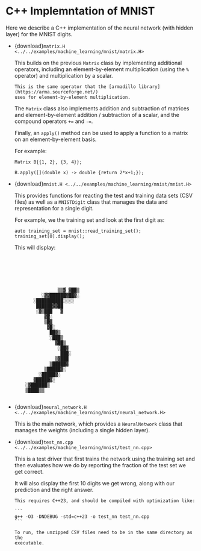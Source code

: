 # C++ Implemntation of MNIST

Here we describe a C++ implementation of the neural network (with
hidden layer) for the MNIST digits.

  * {download}`matrix.H <../../examples/machine_learning/mnist/matrix.H>`

    This builds on the previous `Matrix` class by implementing
    additional operators, including an element-by-element
    multiplication (using the `%` operator) and multiplication by
    a scalar.

    ```{note}
    This is the same operator that the [armadillo library](https://arma.sourceforge.net/)
    uses for element-by-element multiplication.
    ```

    The `Matrix` class also implements addition and subtraction of matrices
    and element-by-element addition / subtraction of a scalar, and
    the compound operators `+=` and `-=`.

    Finally, an `apply()` method can be used to apply a function to
    a matrix on an element-by-element basis.

    For example:

    ```
    Matrix B{{1, 2}, {3, 4}};

    B.apply([](double x) -> double {return 2*x+1;});
    ```

* {download}`mnist.H <../../examples/machine_learning/mnist/mnist.H>`

  This provides functions for reacting the test and training data sets
  (CSV files) as well as a `MNISTDigit` class that manages the data
  and representation for a single digit.

  For example, we the training set and look at the first digit as:

  ```
  auto training_set = mnist::read_training_set();
  training_set[0].display();
  ```

  This will display:

  ```






                  ▒▒▓ ▓██▒
            ░▓▓██████▓██▓░
         ░██████████░░░░
          ██████▓▓██
          ░▓▒███   ▓
             ▓█░
             ▒█▓
              ▓█░
               ██▓▒
               ░███▒
                 ▓██▒
                  ░██▓
                   ███░
                 ▒▓███
               ▒█████▓
             ▒█████▓░
           ░█████▓░
         ▓█████▓░
      ░▓██████▒
      ▒████▒▒


  ```


* {download}`neural_network.H <../../examples/machine_learning/mnist/neural_network.H>`

  This is the main network, which provides a `NeuralNetwork` class that manages the
  weights (including a single hidden layer).

* {download}`test_nn.cpp <../../examples/machine_learning/mnist/test_nn.cpp>`

  This is a test driver that first trains the network using the training set
  and then evaluates how we do by reporting the fraction of the test set we get
  correct.

  It will also display the first 10 digits we get wrong, along with our prediction
  and the right answer.

  ````{note}
  This requires C++23, and should be compiled with optimization like:

  ```
  g++ -O3 -DNDEBUG -std=c++23 -o test_nn test_nn.cpp
  ```
  ````

  ```{note}
  To run, the unzipped CSV files need to be in the same directory as the
  executable.
  ```
